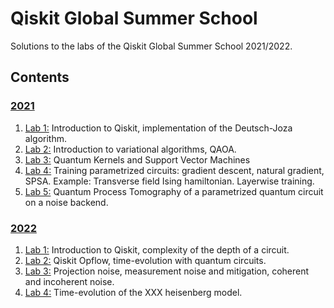 # Qiskit Global Summer School

Solutions to the labs of the Qiskit Global Summer School 2021/2022.

## Contents

### [2021](https://github.com/jebernate/QGSC/tree/main/2021)

1. [Lab 1:](https://github.com/jebernate/QGSC/tree/main/2021/lab-1) Introduction to Qiskit, implementation of the Deutsch-Joza algorithm.
2. [Lab 2:](https://github.com/jebernate/QGSC/tree/main/2021/lab-2) Introduction to variational algorithms, QAOA.
3. [Lab 3:](https://github.com/jebernate/QGSC/tree/main/2021/lab-3) Quantum Kernels and Support Vector Machines
4. [Lab 4:](https://github.com/jebernate/QGSC/tree/main/2021/lab-4) Training parametrized circuits: gradient descent, natural gradient, SPSA. Example: Transverse field Ising hamiltonian. Layerwise training.
5. [Lab 5:](https://github.com/jebernate/QGSC/tree/main/2021/lab-5) Quantum Process Tomography of a parametrized quantum circuit on a noise backend.

### [2022](https://github.com/jebernate/QGSC/tree/main/2022)

1. [Lab 1:](https://github.com/jebernate/QGSC/blob/main/2022/lab-1.ipynb) Introduction to Qiskit, complexity of the depth of a circuit.
2. [Lab 2:](https://github.com/jebernate/QGSC/blob/main/2022/lab-2.ipynb) Qiskit Opflow, time-evolution with quantum circuits.
3. [Lab 3:](https://github.com/jebernate/QGSC/blob/main/2022/lab-3.ipynb) Projection noise, measurement noise and mitigation, coherent and incoherent noise.
4. [Lab 4:](https://github.com/jebernate/QGSC/blob/main/2022/lab-4.ipynb) Time-evolution of the XXX heisenberg model.

